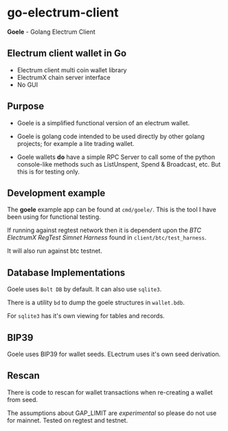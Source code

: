 # go-electrum-client

__Goele__ - Golang Electrum Client

## Electrum client wallet in Go

- Electrum client multi coin wallet library
- ElectrumX chain server interface
- No GUI

## Purpose

- Goele is a simplified functional version of an electrum wallet.

- Goele is golang code intended to be used directly by other golang projects; for example a lite trading wallet.

- Goele wallets __do__ have a simple RPC Server to call some of the python console-like methods such as ListUnspent, Spend & Broadcast, etc. But this is for testing only.

## Development example

The __goele__ example app can be found at `cmd/goele/`. This is the tool I have been using for functional testing.

If running against regtest network then it is dependent upon the _BTC ElectrumX RegTest Simnet Harness_ found in `client/btc/test_harness`.

It will also run against btc testnet.

## Database Implementations

Goele uses `Bolt DB` by default. It can also use `sqlite3`.

There is a utility `bd` to dump the goele structures in `wallet.bdb`.

For `sqlite3` has it's own viewing for tables and records.

## BIP39

Goele uses BIP39 for wallet seeds. ELectrum uses it's own seed derivation.

## Rescan

There is code to rescan for wallet transactions when re-creating a wallet from seed.

The assumptions about GAP_LIMIT are _experimental_ so please do not use for mainnet.
Tested on regtest and testnet.
